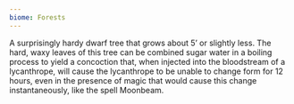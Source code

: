 ```yaml
---
biome: Forests
---
```

A surprisingly hardy dwarf tree that grows about 5’ or slightly less. The hard, waxy leaves of this tree can be combined sugar water in a boiling process to yield a concoction that, when injected into the bloodstream of a lycanthrope, will cause the lycanthrope to be unable to change form for 12 hours, even in the presence of magic that would cause this change instantaneously, like the spell Moonbeam. 

